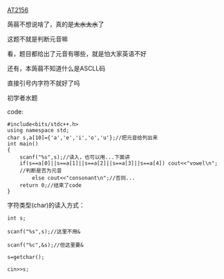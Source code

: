 [AT2156](https://www.luogu.org/problem/AT2156)

蒟蒻不想说啥了，真的是~~太水太水~~了

这题不就是判断元音嘛

看，题目都给出了元音有哪些，就是怕大家英语不好

还有，本蒟蒻不知道什么是ASCLL码

直接引号内字符不就好了吗

初学者水题

code:
```
#include<bits/stdc++.h>
using namespace std;
char s,a[10]={'a','e','i','o','u'};//把元音给列出来
int main()
{
    scanf("%s",s);//读入，也可以用...下面讲
    if(s==a[0]||s==a[1]||s==a[2]||s==a[3]||s==a[4]) cout<<"vowel\n";
    //判断是否为元音
    	else cout<<"consonant\n";//否则...
    return 0;//结束了code
}
```
字符类型(char)的读入方式：
```
int s;

scanf("%s",s);//这里不用&

scanf("%c",&s);//但这里要&

s=getchar();

cin>>s;
```